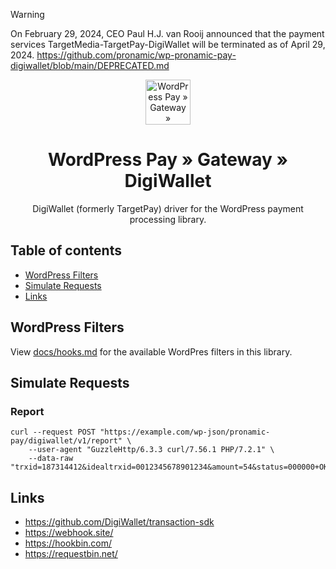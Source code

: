 > [!WARNING]  
> On February 29, 2024, CEO Paul H.J. van Rooij announced that the payment services TargetMedia-TargetPay-DigiWallet will be terminated as of April 29, 2024.
> https://github.com/pronamic/wp-pronamic-pay-digiwallet/blob/main/DEPRECATED.md

<p align="center">
	<a href="https://www.wp-pay.org/">
		<img src="https://www.wp-pay.org/assets/pronamic-pay.svgo-min.svg" alt="WordPress Pay » Gateway » DigiWallet" width="72" height="72">
	</a>
</p>

<h1 align="center">WordPress Pay » Gateway » DigiWallet</h3>

<p align="center">
	DigiWallet (formerly TargetPay) driver for the WordPress payment processing library.
</p>

## Table of contents

- [WordPress Filters](#wordpress-filters)
- [Simulate Requests](#simulate-requests)
- [Links](#links)

## WordPress Filters

View [docs/hooks.md](docs/hooks.md) for the available WordPres filters in this library.

## Simulate Requests

### Report

```
curl --request POST "https://example.com/wp-json/pronamic-pay/digiwallet/v1/report" \
	--user-agent "GuzzleHttp/6.3.3 curl/7.56.1 PHP/7.2.1" \
	--data-raw "trxid=187314412&idealtrxid=0012345678901234&amount=54&status=000000+OK&rtlo=156099&cname=Digiwallet+Test&cbank=NL91ABNA0516372602&cbic=ABNANL2A"
```

## Links

- https://github.com/DigiWallet/transaction-sdk
- https://webhook.site/
- https://hookbin.com/
- https://requestbin.net/
